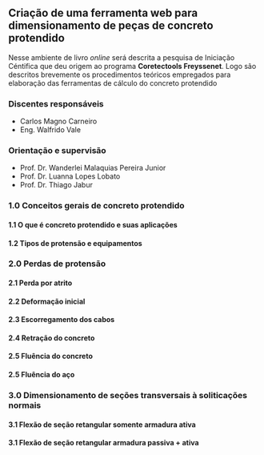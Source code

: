 ## Criação de uma ferramenta web para dimensionamento de peças de concreto protendido

Nesse ambiente de livro *online* será descrita a pesquisa de Iniciação Céntifica que deu origem ao programa **Coretectools Freyssenet**. Logo são descritos brevemente os procedimentos teóricos empregados para elaboração das ferramentas de cálculo do concreto protendido

### Discentes responsáveis
- Carlos Magno Carneiro
- Eng. Walfrido Vale

### Orientação e supervisão
- Prof. Dr. Wanderlei Malaquias Pereira Junior
- Prof. Dr. Luanna Lopes Lobato
- Prof. Dr. Thiago Jabur

### 1.0 Conceitos gerais de concreto protendido
#### 1.1 O que é concreto protendido e suas aplicações
#### 1.2 Tipos de protensão e equipamentos
### 2.0 Perdas de protensão
#### 2.1 Perda por atrito
#### 2.2 Deformação inicial
#### 2.3 Escorregamento dos cabos
#### 2.4 Retração do concreto
#### 2.5 Fluência do concreto
#### 2.5 Fluência do aço
### 3.0 Dimensionamento de seções transversais à soliticações normais
#### 3.1 Flexão de seção retangular somente armadura ativa
#### 3.1 Flexão de seção retangular armadura passiva + ativa
